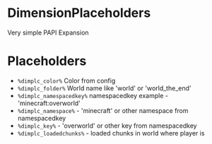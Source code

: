 # DimensionPlaceholders
Very simple PAPI Expansion
# Placeholders
* `%dimplc_color%` Color from config
* `%dimplc_folder%` World name like 'world' or 'world_the_end'
* `%dimplc_namespacedkey%` namespacedkey example - 'minecraft:overworld'
* `%dimplc_namespace%` - 'minecraft' or other namespace from namespacedkey
* `%dimplc_key%` - 'overworld'  or other key from namespacedkey
* `%dimplc_loadedchunks%` - loaded chunks in world where player is
